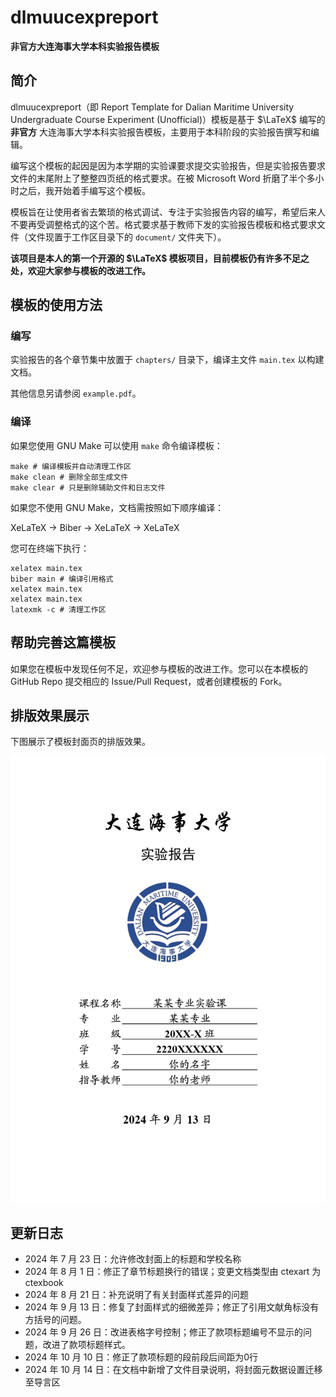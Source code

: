 # dlmuucexpreport 

**非官方大连海事大学本科实验报告模板**

## 简介

dlmuucexpreport（即 Report Template for Dalian Maritime University Undergraduate Course Experiment (Unofficial)）模板是基于 $\LaTeX$ 编写的 **非官方** 大连海事大学本科实验报告模板，主要用于本科阶段的实验报告撰写和编辑。

编写这个模板的起因是因为本学期的实验课要求提交实验报告，但是实验报告要求文件的末尾附上了整整四页纸的格式要求。在被 Microsoft Word 折磨了半个多小时之后，我开始着手编写这个模板。

模板旨在让使用者省去繁琐的格式调试、专注于实验报告内容的编写，希望后来人不要再受调整格式的这个苦。格式要求基于教师下发的实验报告模板和格式要求文件（文件现置于工作区目录下的 `document/` 文件夹下）。

**该项目是本人的第一个开源的 $\LaTeX$ 模板项目，目前模板仍有许多不足之处，欢迎大家参与模板的改进工作。**

## 模板的使用方法

### 编写

实验报告的各个章节集中放置于 `chapters/` 目录下，编译主文件 `main.tex` 以构建文档。

其他信息另请参阅 `example.pdf`。

### 编译

如果您使用 GNU Make 可以使用 `make` 命令编译模板：

```shell
make # 编译模板并自动清理工作区
make clean # 删除全部生成文件
make clear # 只是删除辅助文件和日志文件
```

如果您不使用 GNU Make，文档需按照如下顺序编译：

XeLaTeX → Biber → XeLaTeX → XeLaTeX

您可在终端下执行：

```shell
xelatex main.tex
biber main # 编译引用格式
xelatex main.tex
xelatex main.tex
latexmk -c # 清理工作区
```

## 帮助完善这篇模板

如果您在模板中发现任何不足，欢迎参与模板的改进工作。您可以在本模板的 GitHub Repo 提交相应的 Issue/Pull Request，或者创建模板的 Fork。

## 排版效果展示

下图展示了模板封面页的排版效果。

![cover](./figure/example_页面_01.png)

## 更新日志

- 2024 年 7 月 23 日：允许修改封面上的标题和学校名称
- 2024 年 8 月 1 日：修正了章节标题换行的错误；变更文档类型由 ctexart 为 ctexbook
- 2024 年 8 月 21 日：补充说明了有关封面样式差异的问题
- 2024 年 9 月 13 日：修复了封面样式的细微差异；修正了引用文献角标没有方括号的问题。
- 2024 年 9 月 26 日：改进表格字号控制；修正了款项标题编号不显示的问题，改进了款项标题样式。
- 2024 年 10 月 10 日：修正了款项标题的段前段后间距为0行
- 2024 年 10 月 14 日：在文档中新增了文件目录说明，将封面元数据设置迁移至导言区